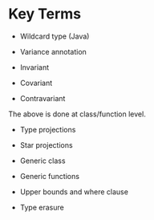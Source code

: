 # Key Terms
- Wildcard type (Java)
- Variance annotation
  

- Invariant 
- Covariant
- Contravariant
  
The above is done at class/function level.

- Type projections
- Star projections

- Generic class
- Generic functions

- Upper bounds and where clause

- Type erasure

